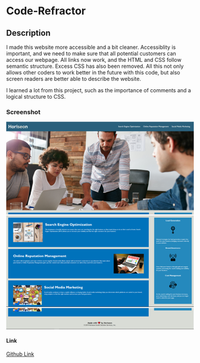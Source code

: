 # Code-Refractor

## Description
I made this website more accessible and a bit cleaner. Accessiblity is important, and we need to make sure that all potential customers can access our webpage. All links now work, and the HTML and CSS follow semantic structure. Excess CSS has also been removed. All this not only allows other coders to work better in the future with this code, but also screen readers are better able to describe the website.

I learned a lot from this project, such as the importance of comments and a logical structure to CSS.

### Screenshot
<img src="./assets/images/screencapture.png">
<img src="./assets/images/screencapture(2).png">
<img src="./assets/images/screencapture(3).png">

#### Link
<a href="https://aurorabrynn.github.io/code-refractor/">Github Link</a>